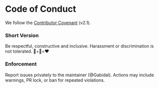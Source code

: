 # Code of Conduct

We follow the [Contributor Covenant](https://www.contributor-covenant.org/version/2/1/code_of_conduct/) (v2.1).

### Short Version
Be respectful, constructive and inclusive. Harassment or discrimination is not tolerated. 🫘+🧊=❤️

### Enforcement
Report issues privately to the maintainer (@Gabidal). Actions may include warnings, PR lock, or ban for repeated violations.
